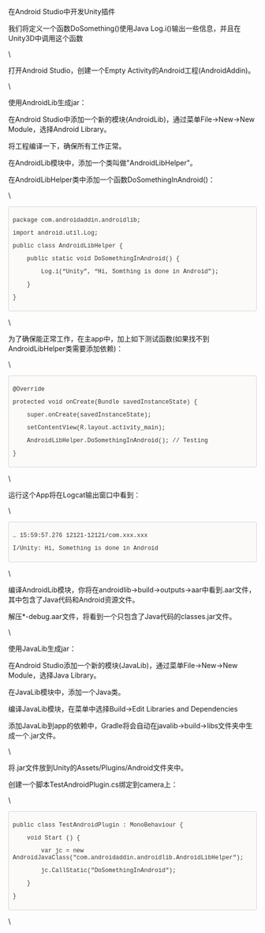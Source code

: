 在Android Studio中开发Unity插件
<div>

<div>

我们将定义一个函数DoSomething()使用Java
Log.i()输出一些信息，并且在Unity3D中调用这个函数

</div>

<div>

\

</div>

<div>

打开Android Studio，创建一个Empty Activity的Android工程(AndroidAddin)。

</div>

<div>

\

</div>

<div>

使用AndroidLib生成jar：

</div>

<div>

在Android
Studio中添加一个新的模块(AndroidLib)，通过菜单File-&gt;New-&gt;New
Module，选择Android Library。

</div>

<div>

将工程编译一下，确保所有工作正常。

</div>

<div>

在AndroidLib模块中，添加一个类叫做"AndroidLibHelper"。

</div>

<div>

在AndroidLibHelper类中添加一个函数DoSomethingInAndroid()：

</div>

<div>

\

</div>

<div
style="-en-codeblock: true; box-sizing: border-box; padding: 8px; font-family: Monaco, Menlo, Consolas, &quot;Courier New&quot;, monospace; font-size: 12px; color: rgb(51, 51, 51); border-top-left-radius: 4px; border-top-right-radius: 4px; border-bottom-right-radius: 4px; border-bottom-left-radius: 4px; background-color: rgb(251, 250, 248); border: 1px solid rgba(0, 0, 0, 0.14902); background-position: initial initial; background-repeat: initial initial;">

<div>

package com.androidaddin.androidlib;

</div>

<div>

import android.util.Log;

</div>

<div>

public class AndroidLibHelper {

</div>

<div>

    public static void DoSomethingInAndroid() {

</div>

<div>

        Log.i(“Unity”, “Hi, Somthing is done in Android”);

</div>

<div>

    }

</div>

<div>

}

</div>

</div>

<div>

\

</div>

<div>

为了确保能正常工作，在主app中，加上如下测试函数(如果找不到AndroidLibHelper类需要添加依赖)：

</div>

<div>

\

</div>

<div
style="-en-codeblock: true; box-sizing: border-box; padding: 8px; font-family: Monaco, Menlo, Consolas, &quot;Courier New&quot;, monospace; font-size: 12px; color: rgb(51, 51, 51); border-top-left-radius: 4px; border-top-right-radius: 4px; border-bottom-right-radius: 4px; border-bottom-left-radius: 4px; background-color: rgb(251, 250, 248); border: 1px solid rgba(0, 0, 0, 0.14902); background-position: initial initial; background-repeat: initial initial;">

<div>

@Override

</div>

<div>

protected void onCreate(Bundle savedInstanceState) {

</div>

<div>

    super.onCreate(savedInstanceState);

</div>

<div>

    setContentView(R.layout.activity\_main);

</div>

<div>

    AndroidLibHelper.DoSomethingInAndroid(); // Testing

</div>

<div>

}

</div>

</div>

<div>

\

</div>

<div>

运行这个App将在Logcat输出窗口中看到：

</div>

<div>

\

</div>

<div
style="-en-codeblock: true; box-sizing: border-box; padding: 8px; font-family: Monaco, Menlo, Consolas, &quot;Courier New&quot;, monospace; font-size: 12px; color: rgb(51, 51, 51); border-top-left-radius: 4px; border-top-right-radius: 4px; border-bottom-right-radius: 4px; border-bottom-left-radius: 4px; background-color: rgb(251, 250, 248); border: 1px solid rgba(0, 0, 0, 0.14902); background-position: initial initial; background-repeat: initial initial;">

<div>

… 15:59:57.276 12121-12121/com.xxx.xxx

</div>

<div>

I/Unity: Hi, Something is done in Android

</div>

</div>

<div>

\

</div>

<div>

编译AndroidLib模块，你将在androidlib-&gt;build-&gt;outputs-&gt;aar中看到.aar文件，其中包含了Java代码和Android资源文件。

</div>

<div>

解压\*-debug.aar文件，将看到一个只包含了Java代码的classes.jar文件。

</div>

<div>

\

</div>

<div>

使用JavaLib生成jar：

</div>

<div>

在Android Studio添加一个新的模块(JavaLib)，通过菜单File-&gt;New-&gt;New
Module，选择Java Library。

</div>

<div>

在JavaLib模块中，添加一个Java类。

</div>

<div>

编译JavaLib模块，在菜单中选择Build-&gt;Edit Libraries and Dependencies

</div>

<div>

添加JavaLib到app的依赖中，Gradle将会自动在javalib-&gt;build-&gt;libs文件夹中生成一个.jar文件。

</div>

<div>

\

</div>

<div>

将.jar文件放到Unity的Assets/Plugins/Android文件夹中。

</div>

<div>

创建一个脚本TestAndroidPlugin.cs绑定到camera上：

</div>

<div>

\

</div>

<div
style="-en-codeblock: true; box-sizing: border-box; padding: 8px; font-family: Monaco, Menlo, Consolas, &quot;Courier New&quot;, monospace; font-size: 12px; color: rgb(51, 51, 51); border-top-left-radius: 4px; border-top-right-radius: 4px; border-bottom-right-radius: 4px; border-bottom-left-radius: 4px; background-color: rgb(251, 250, 248); border: 1px solid rgba(0, 0, 0, 0.14902); background-position: initial initial; background-repeat: initial initial;">

<div>

public class TestAndroidPlugin : MonoBehaviour {

</div>

<div>

    void Start () {

</div>

<div>

        var jc = new
AndroidJavaClass("com.androidaddin.androidlib.AndroidLibHelper");

</div>

<div>

        jc.CallStatic("DoSomethingInAndroid");

</div>

<div>

    }

</div>

<div>

}

</div>

</div>

<div>

\

</div>

</div>
